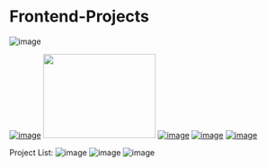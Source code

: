 # Frontend-Projects
![image](https://user-images.githubusercontent.com/120945994/216254505-45068b37-ed08-474c-b5ac-e27b8fde658b.png)

[![image](https://user-images.githubusercontent.com/120945994/216304699-6a14cd9d-8fa5-4305-b09c-ef1a9e961589.png)](https://github.com/NishitaErvantikar9/Frontend-Projects)  [<img src="https://user-images.githubusercontent.com/120945994/216304699-6a14cd9d-8fa5-4305-b09c-ef1a9e961589.png" height="150px" width="200px">](https://github.com/NishitaErvantikar9/Frontend-Projects) [![image](https://user-images.githubusercontent.com/120945994/216304699-6a14cd9d-8fa5-4305-b09c-ef1a9e961589.png)](https://github.com/NishitaErvantikar9/Frontend-Projects) [![image](https://user-images.githubusercontent.com/120945994/216304699-6a14cd9d-8fa5-4305-b09c-ef1a9e961589.png)](https://github.com/NishitaErvantikar9/Frontend-Projects)  [![image](https://user-images.githubusercontent.com/120945994/216304699-6a14cd9d-8fa5-4305-b09c-ef1a9e961589.png)](https://github.com/NishitaErvantikar9/Frontend-Projects)  


Project List:
![image](https://user-images.githubusercontent.com/120945994/216253085-3bb0cd12-ce42-4da4-a6b6-3d85caf99a27.png)
![image](https://user-images.githubusercontent.com/120945994/216253188-05c758b6-74ab-43e5-beff-71ec237fff9d.png)
![image](https://user-images.githubusercontent.com/120945994/216253242-7d9bbcd5-4ad4-40e3-8de2-eb25746c83e5.png)
